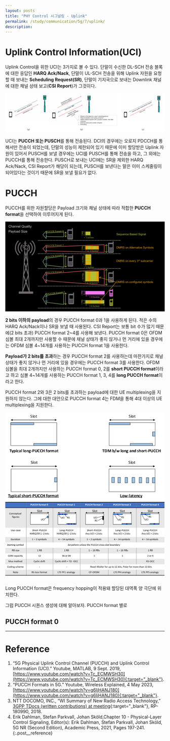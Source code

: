 ```yaml
---
layout: posts
title: "PHY Control 시그널링 - Uplink"
permalink: /study/communication/5g/7/uplink/
description:
---
```


# Uplink Control Information(UCI)

Uplink Control을 위한 UCI는 3가지로 볼 수 있다. 단말이 수신한 DL-SCH 전송 블록에 대한 응답인 **HARQ Ack/Nack**, 단말이 UL-SCH 전송을 위해 Uplink 자원을 요청할 때 보내는 **Scheduling Request(SR)**, 단말이 기지국으로 보내는 Downlink 채널에 대한 채널 상태 보고(**CSI Report**)가 그것이다.

<img class="modal" src="/_pages/study/communication/5g/images/7/uplink/1.png" alt="<b>[Fig. 1]</b> Types of UCI, (a) HARQ Ack/Nack (b) Scheduling Request (c) CSI Report <a href='#Reference'>[1]</a>."/>

UCI는 **PUCCH 또는 PUSCH**를 통해 전송된다. DCI의 경우에는 오로지 PDCCH를 통해서만 전송이 되었는데, 단말의 성능이 제한되어 있기 때문에 이미 할당받은 Uplink 자원이 있어서 PUSCH를 보낼 경우에는 UCI를 PUSCH를 통해 전송을 하고, 그 외에는 PUCCH를 통해 전송한다. PUSCH로 보내는 UCI에는 SR을 제외한 HARQ Ack/Nack, CSI Report가 해당이 되는데, PUSCH를 보낸다는 말은 이미 스케줄링이 되어있다는 것이기 때문에 SR을 보낼 필요가 없다.


# PUCCH

PUCCH를 위한 자원할당은 Payload 크기와 채널 상태에 따라 적합한 **PUCCH format**을 선택하여 이루어지게 된다.

<img class="modal img__medium" src="/_pages/study/communication/5g/images/7/uplink/2.png" alt="<b>[Fig. 2]</b> PUCCH formats <a href='#Reference'>[2]</a>."/>

**2 bits 이하의 payload**의 경우 PUCCH format 0과 1을 사용하게 된다. 적은 수의 HARQ Ack/Nack이나 SR을 보낼 때 사용된다. CSI Report는 보통 bit 수가 많기 때문에(2 bits 초과) PUCCH format 2~4를 사용해 보낸다. PUCCH format 0은 OFDM 심볼 최대 2개까지만 사용할 수 때문에 채널 상태가 좋지 않거나 먼 거리에 있을 경우에는 OFDM 심볼 4~14개를 사용하는 PUCCH format 1을 사용한다.

**Payload가 2 bits를 초과**하는 경우 PUCCH format 2를 사용하는데 마찬가지로 채널 상태가 좋지 않거나 먼 거리에 있을 경우에는 PUCCH format 3를 사용한다. OFDM 심볼을 최대 2개까지만 사용하는 PUCCH format 0, 2를 **short PUCCH format**이라고 하고 심볼 4~14개를 사용하는 PUCCH format 1, 3, 4를 **long PUCCH format**이라고 한다.

PUCCH format 2와 3은 2 bits를 초과하는 payload에 대한 UE multiplexing을 지원하지 않는다. 그에 대한 대안으로 PUCCH format 4는 FDM을 통해 4대 이상의 UE multiplexing을 지원한다.

<div class="post__stage-container">
    <div class="post__stage">
        <img class="modal" src="/_pages/study/communication/5G/images/7/uplink/3.png" alt="<b>[Fig. 3]</b> General description of NR PUCCH <a href='#Reference'>[3]</a>."/>
    </div>
    <div class="post__stage">
        <img class="modal" src="/_pages/study/communication/5G/images/7/uplink/4.png" alt="<b>[Fig. 4]</b> NR PUCCH formats <a href='#Reference'>[3]</a>."/>
    </div>
</div>

Long PUCCH format은 frequency hopping이 적용돼 할당된 대역폭 양 극단에 위치한다.

그럼 PUCCH 시퀀스 생성에 대해 알아보자. PUCCH format 별로

## PUCCH format 0

---

# <a name="Reference"></a>Reference
1. “5G Physical Uplink Control Channel (PUCCH) and Uplink Control Information (UCI).” Youtube, MATLAB, 9 Sept. 2019, [https://www.youtube.com/watch?v=Tc_ECMWSH30](https://www.youtube.com/watch?v=Tc_ECMWSH30){:target="_blank"}.
2. “PUCCH Formats in 5G.” Youtube, Wireless Explained, 4 May 2023, [https://www.youtube.com/watch?v=g6IjHANJ180](https://www.youtube.com/watch?v=g6IjHANJ180){:target="_blank"}.
3. NTT DOCOMO, INC., “WI Summary of New Radio Access Technology,” [3GPP TDocs (written contributions) at meeting](https://www.3gpp.org/dynareport?code=TDocExMtg--RP-80--18663.htm){:target="_blank"}, RP-180990, 2018.
4. Erik Dahlman, Stefan Parkvall, Johan Sköld,Chapter 10 - Physical-Layer Control Signaling, Editor(s): Erik Dahlman, Stefan Parkvall, Johan Sköld, 5G NR (Second Edition), Academic Press, 2021, Pages 197-241.
{:.post__reference}